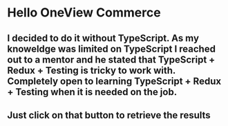 # Hello OneView Commerce

## I decided to do it without TypeScript.  As my knoweldge was limited on TypeScript I reached out to a mentor and he stated that TypeScript + Redux + Testing is tricky to work with.  Completely open to learning TypeScript + Redux + Testing when it is needed on the job.

## Just click on that button to retrieve the results